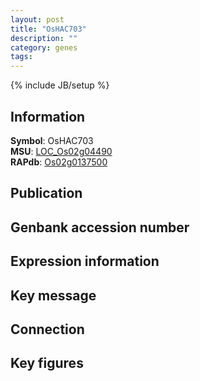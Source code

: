 ```yaml
---
layout: post
title: "OsHAC703"
description: ""
category: genes
tags: 
---
```

{% include JB/setup %}

## Information
__Symbol__: OsHAC703  
__MSU__: [LOC_Os02g04490](http://rice.plantbiology.msu.edu/cgi-bin/ORF_infopage.cgi?orf=LOC_Os02g04490)  
__RAPdb__: [Os02g0137500](http://rapdb.dna.affrc.go.jp/viewer/gbrowse_details/irgsp1?name=Os02g0137500)  

## Publication

## Genbank accession number

## Expression information

## Key message

## Connection

## Key figures


